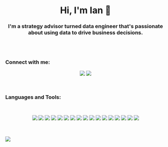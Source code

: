<h1 align="center">Hi, I'm Ian 👋</h1>

<h3 align="center">
I'm a strategy advisor turned data engineer that's passionate about using data to drive business decisions. 
</h3>

<br />
<br />

<h3 align="left">Connect with me:</h3>
<p align="center">
    <a href="https://www.linkedin.com/in/iangresov/"><img src="https://img.shields.io/badge/linkedin-0A66C2.svg?style=[style_name]&logo=linkedin&logoColor=white" /></a>
    <a href="mailto:ian@skyviz.app"><img src="https://img.shields.io/badge/gmail-EA4335.svg?style=[style_name]&logo=gmail&logoColor=white" /></a>
</p>

<br />

<h3 align="left">Languages and Tools:</h3>
<br />
<p align="center">
    <a href="https://www.python.org/"><img src="https://img.shields.io/badge/Python-FFD43B?style=for-the-badge&logo=python&logoColor=blue" /></a>
    <a href="https://pandas.pydata.org/"><img src="https://img.shields.io/badge/Pandas-2C2D72?style=for-the-badge&logo=pandas&logoColor=white" /></a>
    <a href="https://streamlit.io/"><img src="https://img.shields.io/badge/Streamlit-FF4B4B?style=for-the-badge&logo=Streamlit&logoColor=white" /></a>
    <a href="https://powerbi.microsoft.com/"><img src="https://img.shields.io/badge/PowerBI-F2C811?style=for-the-badge&logo=Power%20BI&logoColor=white" /></a>
    <a href="https://www.tableau.com/"><img src="https://img.shields.io/badge/Tableau-E97627?style=for-the-badge&logo=Tableau&logoColor=white" /></a>
    <a href="https://www.snowflake.com/"><img src="https://camo.githubusercontent.com/f2877c333d2582dde3bf317879520f4e0532908fea4845af3fbdde39fa11df5e/68747470733a2f2f696d672e736869656c64732e696f2f62616467652f736e6f77666c616b652d3239423545382e7376673f7374796c653d666f722d7468652d6261646765266c6f676f3d736e6f77666c616b65266c6f676f436f6c6f723d7768697465" /></a>
    <a href="https://www.postgresql.org/"><img src="https://img.shields.io/badge/PostgreSQL-316192?style=for-the-badge&logo=postgresql&logoColor=white" /></a>
    <a href="https://sqlite.org/"><img src="https://img.shields.io/badge/SQLite-07405E?style=for-the-badge&logo=sqlite&logoColor=white" /></a>
    <a href="https://www.pulumi.com/"><img src="https://img.shields.io/badge/Pulumi-8A3391?style=for-the-badge&logo=pulumi&logoColor=white" /></a>
    <a href="https://www.docker.com/"><img src="https://img.shields.io/badge/Docker-2CA5E0?style=for-the-badge&logo=docker&logoColor=white" /></a>
    <a href="https://azure.microsoft.com/"><img src="https://img.shields.io/badge/microsoft%20azure-0089D6?style=for-the-badge&logo=microsoft-azure&logoColor=white" /></a>
    <a href="https://www.rancher.com/"><img src="https://img.shields.io/badge/Rancher-0075A8?style=for-the-badge&logo=rancher&logoColor=white" /></a>
    <a href="https://ubuntu.com/"><img src="https://img.shields.io/badge/Ubuntu-E95420?style=for-the-badge&logo=ubuntu&logoColor=white" /></a>
    <a href="https://git-scm.com/"><img src="https://img.shields.io/badge/GIT-E44C30?style=for-the-badge&logo=git&logoColor=white" /></a>
    <a href="https://www.gnu.org/software/bash/"><img src="https://img.shields.io/badge/GNU%20Bash-4EAA25?style=for-the-badge&logo=GNU%20Bash&logoColor=white" /></a>
    <a href="https://www.atlassian.com/software/jira"><img src="https://img.shields.io/badge/Jira-0052CC?style=for-the-badge&logo=Jira&logoColor=white" /></a>
    <a href="https://www.salesforce.com/"><img src="https://camo.githubusercontent.com/a753bd3f307cff02ea841228e2606cfca6846d0dfdc616407adc111dd9cdc6ef/68747470733a2f2f696d672e736869656c64732e696f2f62616467652f73616c6573666f7263652d3030413145302e7376673f7374796c653d666f722d7468652d6261646765266c6f676f3d73616c6573666f726365266c6f676f436f6c6f723d7768697465" /></a>
</p>

<br />
<br />

<img src="https://hits.seeyoufarm.com/api/count/incr/badge.svg?url=https%3A%2F%2Fgithub.com%2F{fpvian}1212%2Fhit-counter" />

<!--
**FPVian/fpvian** is a ✨ _special_ ✨ repository because its `README.md` (this file) appears on your GitHub profile.

Here are some ideas to get you started:

- 🔭 I’m currently working on ...
- 🌱 I’m currently learning ...
- 👯 I’m looking to collaborate on ...
- 🤔 I’m looking for help with ...
- 💬 Ask me about ...
- 📫 How to reach me: ...
- 😄 Pronouns: ...
- ⚡ Fun fact: ...
-->
